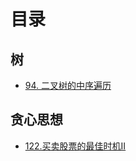 # 目录

## 树

- [94. 二叉树的中序遍历](_source/算法/94.二叉树的中序遍历.md)

## 贪心思想

- [122.买卖股票的最佳时机II](_source/算法/122.买卖股票的最佳时机II.md)